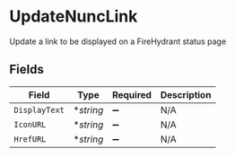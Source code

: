 # UpdateNuncLink

Update a link to be displayed on a FireHydrant status page


## Fields

| Field              | Type               | Required           | Description        |
| ------------------ | ------------------ | ------------------ | ------------------ |
| `DisplayText`      | **string*          | :heavy_minus_sign: | N/A                |
| `IconURL`          | **string*          | :heavy_minus_sign: | N/A                |
| `HrefURL`          | **string*          | :heavy_minus_sign: | N/A                |